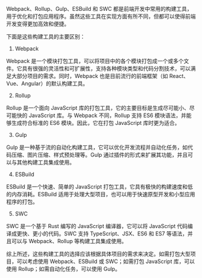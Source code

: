 Webpack、Rollup、Gulp、ESBuild 和 SWC 都是前端开发中常用的构建工具，用于优化和打包应用程序。虽然这些工具在实现方面有所不同，但都可以使得前端开发变得更加高效和便捷。

下面是这些构建工具的主要区别：

1. Webpack

Webpack 是一个模块打包工具，可以将项目中的各个模块打包成一个或多个文件。它具有很强的灵活性和可扩展性，支持各种模块类型和代码分割技术，可以满足大部分项目的需求。同时，Webpack 也是目前流行的前端框架（如 React、Vue、Angular）的默认构建工具。

2. Rollup

Rollup 是一个面向 JavaScript 库的打包工具，它的主要目标是生成尽可能小、尽可能快的 JavaScript 库。与 Webpack 不同，Rollup 支持 ES6 模块语法，并能够生成符合标准的 ES6 模块。因此，它在打包 JavaScript 库时更为适合。

3. Gulp

Gulp 是一种基于流的自动化构建工具，它可以优化开发流程并自动化任务，如代码压缩、图片压缩、样式预处理等。Gulp 通过插件的形式来扩展其功能，并且可以与其他构建工具集成使用。

4. ESBuild

ESBuild 是一个快速、简单的 JavaScript 打包工具，它具有极快的构建速度和低的内存消耗。ESBuild 适用于处理大型项目，也可以用于快速原型开发和小型应用程序的打包。

5. SWC

SWC 是一个基于 Rust 编写的 JavaScript 编译器，它可以将 JavaScript 代码编译成更快、更小的代码。SWC 支持 TypeScript、JSX、ES6 和 ES7 等语法，并且可以与 Webpack、Rollup 等构建工具集成使用。

综上所述，这些构建工具的选择应该根据具体项目的需求来决定。如需打包大型项目，可以考虑使用 Webpack、ESBuild 或 SWC；如需打包 JavaScript 库，可以使用 Rollup；如需自动化任务，可以使用 Gulp。
